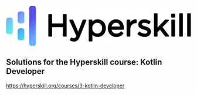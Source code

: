 ![Hyperskill_Logo.svg](resources%2FHyperskill_Logo.svg)

## Solutions for the Hyperskill course: Kotlin Developer
https://hyperskill.org/courses/3-kotlin-developer